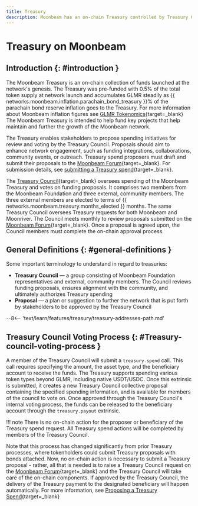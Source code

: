 ```yaml
---
title: Treasury
description: Moonbeam has an on-chain Treasury controlled by Treasury Council members, enabling stakeholders to submit proposals to further the network.
---
```


# Treasury on Moonbeam

## Introduction {: #introduction }

The Moonbeam Treasury is an on-chain collection of funds launched at the network's genesis. The Treasury was pre-funded with 0.5% of the total token supply at network launch and accumulates GLMR steadily as {{ networks.moonbeam.inflation.parachain_bond_treasury }}% of the parachain bond reserve inflation goes to the Treasury. For more information about Moonbeam inflation figures see [GLMR Tokenomics](https://moonbeam.foundation/glimmer-token-tokenomics/){target=\_blank} The Moonbeam Treasury is intended to help fund key projects that help maintain and further the growth of the Moonbeam network.

The Treasury enables stakeholders to propose spending initiatives for review and voting by the Treasury Council. Proposals should aim to enhance network engagement, such as funding integrations, collaborations, community events, or outreach. Treasury spend proposers must draft and submit their proposals to the [Moonbeam Forum](https://forum.moonbeam.network/c/governance/Treasury-proposals/8){target=\_blank}. For submission details, see [submitting a Treasury spend](/tokens/governance/Treasury-spend/){target=\_blank}.

The [Treasury Council](https://forum.moonbeam.network/g/TreasuryCouncil){target=\_blank} oversees spending of the Moonbeam Treasury and votes on funding proposals. It comprises two members from the Moonbeam Foundation and three external, community members. The three external members are elected to terms of {{ networks.moonbeam.treasury.months_elected }} months. The same Treasury Council oversees Treasury requests for both Moonbeam and Moonriver. The Council meets monthly to review proposals submitted on the [Moonbeam Forum](https://forum.moonbeam.network/c/governance/Treasury-proposals/8){target=\_blank}. Once a proposal is agreed upon, the Council members must complete the on-chain approval process.

## General Definitions {: #general-definitions }

Some important terminology to understand in regard to treasuries:

- **Treasury Council** — a group consisting of Moonbeam Foundation representatives and external, community members. The Council reviews funding proposals, ensures alignment with the community, and ultimately authorizes Treasury spending
- **Proposal** — a plan or suggestion to further the network that is put forth by stakeholders to be approved by the Treasury Council

--8<-- 'text/learn/features/treasury/treasury-addresses-path.md'

## Treasury Council Voting Process {: #Treasury-council-voting-process }

A member of the Treasury Council will submit a `treasury.spend` call. This call requires specifying the amount, the asset type, and the beneficiary account to receive the funds. The Treasury supports spending various token types beyond GLMR, including native USDT/USDC. Once this extrinsic is submitted, it creates a new Treasury Council collective proposal containing the specified spending information, and is available for members of the council to vote on. Once approved through the Treasury Council's internal voting process, the funds can be released to the beneficiary account through the `treasury.payout` extrinsic.
 
!!! note
    There is no on-chain action for the proposer or beneficiary of the Treasury spend request.
    All Treasury spend actions will be completed by members of the Treasury Council.

Note that this process has changed significantly from prior Treasury processes, where tokenholders could submit Treasury proposals with bonds attached. Now, no on-chain action is necessary to submit a Treasury proposal - rather, all that is needed is to raise a Treasury Council request on the [Moonbeam Forum](https://forum.moonbeam.network/c/governance/Treasury-proposals/8){target=\_blank} and the Treasury Council will take care of the on-chain components. If approved by the Treasury Council, the delivery of the Treasury payment to the designated beneficiary will happen automatically.  For more information, see [Proposing a Treasury Spend](/tokens/governance/treasury-spend/#next-steps){target=\_blank}
